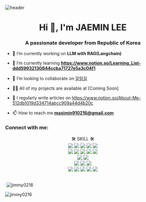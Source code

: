 ![header](https://capsule-render.vercel.app/api?type=waving&color=gradient&text=Welcome%20to%20Jimmy's%20GitHub%20👋&animation=twinkling&fontSize=35&fontAlignY=40&fontAlign=70&height=250)

<h1 align="center">Hi 👋, I'm JAEMIN LEE</h1>
<h3 align="center">A passionate developer from Republic of Korea</h3>

- 🔭 I’m currently working on **LLM with RAG(Langchain)**

- 🌱 I’m currently learning **https://www.notion.so/Learning_List-ddd59932130844ccba71727e5a3c04f1**

- 👯 I’m looking to collaborate on [갈림길](http://3.34.144.103)

- 👨‍💻 All of my projects are available at [Coming Soon]

- 📝 I regularly write articles on https://www.notion.so/About-Me-512db1019d334714abcc909a44d4b20c

- 📫 How to reach me **maximin910216@gmail.com**

<h3 align="left">Connect with me:</h3>
<p align="left">
</p>

<div align=center>
  🛠 SKILL 🛠 <br>
	<img src="https://img.shields.io/badge/Java-007396?style=flat&logo=Java&logoColor=white"/>
  <img src="https://img.shields.io/badge/Javascript-F7DF1E?style=flat&logo=Javascript&logoColor=white"/>
  <img src="https://img.shields.io/badge/Python-3776AB?style=flat&logo=Python&logoColor=white"/>
  <img src="https://img.shields.io/badge/Spring-6DB33F?style=flat&logo=Spring&logoColor=white"/>
  <img src="https://img.shields.io/badge/Springboot-6DB33F?style=flat&logo=Springboot&logoColor=white"/>
   <br>
  <img src="https://img.shields.io/badge/React-61DAFB?style=flat&logo=React&logoColor=white"/>
  <img src="https://img.shields.io/badge/Vue.js-4FC08D?style=flat&logo=Vue.js&logoColor=white"/>
  <img src="https://img.shields.io/badge/HTML5-E34F26?style=flat&logo=HTML5&logoColor=white"/>
  <img src="https://img.shields.io/badge/CSS3-1572B6?style=flat&logo=CSS3&logoColor=white"/>
  <img src="https://img.shields.io/badge/Typescript-3178C6?style=flat&logo=Typescript&logoColor=white"/>
    <br>
  <img src="https://img.shields.io/badge/Oracle-F80000?style=flat&logo=Oracle&logoColor=white"/>
  <img src="https://img.shields.io/badge/MySQL-4479A1?style=flat&logo=MySQL&logoColor=white"/>
    <br>
  <img src="https://img.shields.io/badge/HuggingFace-FFD21E?style=flat&logo=HuggingFace&logoColor=white"/>
  <img src="https://img.shields.io/badge/OpenAI-412991?style=flat&logo=OpenAI&logoColor=white"/>
  <img src="https://img.shields.io/badge/Langchain-1C3C3C?style=flat&logo=Langchain&logoColor=white"/>
    <br>
  <img src="https://img.shields.io/badge/GitHub-181717?style=flat&logo=GitHub&logoColor=white"/>
  <img src="https://img.shields.io/badge/Git-F05032?style=flat&logo=Git&logoColor=white"/>
  <img src="https://img.shields.io/badge/Discode-5865F2?style=flat&logo=Discode&logoColor=white"/>
  <img src="https://img.shields.io/badge/MacOS-000000?style=flat&logo=MacOS&logoColor=white"/>
  <img src="https://img.shields.io/badge/Gradle-02303A?style=flat&logo=Gradle&logoColor=white"/>
</div>
<br>





<p>&nbsp;<img align="center" src="https://github-readme-stats.vercel.app/api?username=jimmy0216&show_icons=true&locale=en&theme=cobalt&title_color=ff9800&text_color=ffffff&icon_color=ff5722&bg_color=193549&border_color=0047ab" alt="jimmy0216" /></p>
<p><img align="center" src="https://github-readme-streak-stats.herokuapp.com/?user=jimmy0216&theme=cobalt&background=193549&border=0047ab&stroke=ff9800" alt="jimmy0216" /></p>

